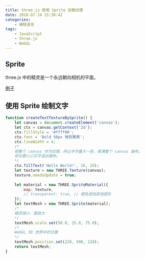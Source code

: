 ```yaml
---
title: three.js 使用 Sprite 加载纹理
date: 2018-07-14 15:38:42
categories:
	- 编程语言
tags:
	- JavaScript
	- three.js
	- WebGL
---
```


## Sprite

three.js 中的精灵是一个永远朝向相机的平面。

[例子](http://threejs-outsidelook.oss-cn-shanghai.aliyuncs.com/r89/source/examples/index.html?q=spr#webgl_sprites)

<!-- more -->

## 使用 Sprite 绘制文字

``` js
function createTextTextureBySprite() {
    let canvas = document.createElement('canvas');
    let ctx = canvas.getContext('2d');
    ctx.fillStyle = '#ffff00';
    ctx.font = 'Bold 50px 微软雅黑';
    ctx.lineWidth = 4;
    /*
    把整个 canvas 作为纹理，所以字尽量大一些，撑满整个 canvas 画布。
    但也要小心文字溢出画布。
    */
    ctx.fillText('Hello World!', 16, 16);
    let texture = new THREE.Texture(canvas);
    texture.needsUpdate = true;
    
    let material = new THREE.SpriteMaterial({
        map: texture,
        // transparent: true, // 避免遮挡其他图形
    });
    let textMesh = new THREE.Sprite(material);
    /*
    精灵很小，要放大
    */
    textMesh.scale.set(50.0, 25.0, 75.0);
    /*
    WebGL 3D 世界中的位置
    */
    textMesh.position.set(220, 500, 220);
    return textMesh;
}
```

